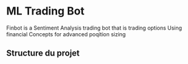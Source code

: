 # ML Trading Bot

Finbot is a Sentiment Analysis trading bot that is trading options Using financial Concepts for advanced poqition sizing
## Structure du projet

